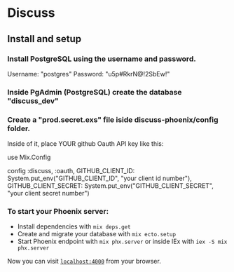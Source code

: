# Discuss

## Install and setup

### Install PostgreSQL using the username and password.

Username: "postgres"
Password: "u5p#RkrN@!2SbEw!"

### Inside PgAdmin (PostgreSQL) create the database "discuss_dev"

### Create a "prod.secret.exs" file iside discuss-phoenix/config folder.

Inside of it, place YOUR github Oauth API key like this:

use Mix.Config

config :discuss, :oauth,
GITHUB_CLIENT_ID: System.put_env("GITHUB_CLIENT_ID", "your client id number"),
GITHUB_CLIENT_SECRET: System.put_env("GITHUB_CLIENT_SECRET", "your client secret number")

### To start your Phoenix server:

- Install dependencies with `mix deps.get`
- Create and migrate your database with `mix ecto.setup`
- Start Phoenix endpoint with `mix phx.server` or inside IEx with `iex -S mix phx.server`

Now you can visit [`localhost:4000`](http://localhost:4000) from your browser.
